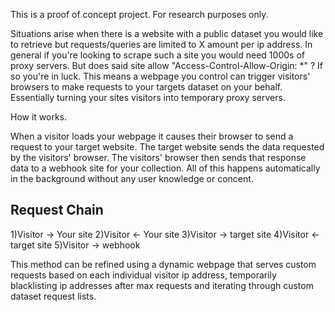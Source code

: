 This is a proof of concept project. For research purposes only.

Situations arise when there is a website with a public dataset you would like to retrieve but requests/queries are limited to X amount per ip address. 
In general if you're looking to scrape such a site you would need 1000s of proxy servers. But does said site allow "Access-Control-Allow-Origin: *" ?
If so you're in luck. This means a webpage you control can trigger visitors' browsers to make requests to your targets dataset on your behalf. 
Essentially turning your sites visitors into temporary proxy servers. 

How it works.

When a visitor loads your webpage it causes their browser to send a request to your target website. The target website sends the data requested by the 
visitors' browser. The visitors' browser then sends that response data to a webhook site for your collection. All of this happens automatically in the background without 
any user knowledge or concent. 

Request Chain
----------------------
1)Visitor -> Your site 
2)Visitor <- Your site
3)Visitor -> target site 
4)Visitor <- target site
5)Visitor -> webhook

This method can be refined using a dynamic webpage that serves custom requests based on each individual visitor ip address, temporarily blacklisting ip addresses after
max requests and iterating through custom dataset request lists.
